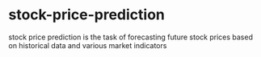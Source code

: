 # stock-price-prediction
stock price prediction is the task  of forecasting future stock prices based on historical data and various market indicators
